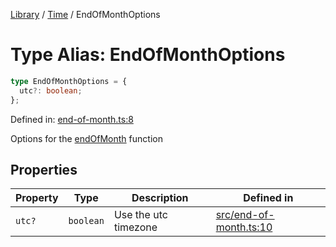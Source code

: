 <!-- markdownlint-disable -->
<!-- cspell: disable -->
[Library](../index.md) / [Time](./index.md) / EndOfMonthOptions

# Type Alias: EndOfMonthOptions

```ts
type EndOfMonthOptions = {
  utc?: boolean;
};
```

Defined in: [end-of-month.ts:8](https://github.com/technobuddha/library/blob/main/src/end-of-month.ts#L8)

Options for the [endOfMonth](endOfMonth.md) function

## Properties

| Property | Type | Description | Defined in |
| ------ | ------ | ------ | ------ |
| <a id="utc"></a> `utc?` | `boolean` | Use the utc timezone | [src/end-of-month.ts:10](https://github.com/technobuddha/library/blob/main/src/end-of-month.ts#L10) |

